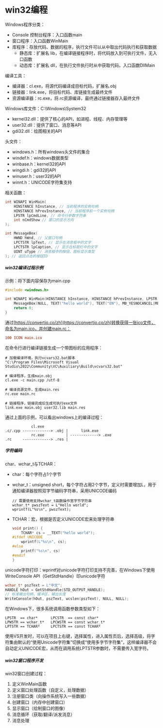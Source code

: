 # win32编程

Windows程序分类：

+ Console 控制台程序：入口函数main
+ 窗口程序：入口函数WinMain
+ 库程序：存放代码、数据的程序，执行文件可以从中取出代码执行和获取数据
  + 静态库：扩展名 lib，在编译链接程序时，将代码放入到可执行文件，无入口函数
  + 动态库：扩展名 dll，在执行文件执行时从中获取代码，入口函数DllMain

编译工具：

+ 编译器：cl.exe，将源代码编译成目标代码，扩展名.obj
+ 链接器：link.exe，将目标代码、库链接生成最终文件
+ 资源编译器：rc.exe，将.rc资源编译，最终通过链接器存入最终文件

Windows库文件：C:\Windows\System32

+ kernel32.dll：提供了核心的API，如进程、线程、内存管理等
+ user32.dll：提供了窗口、消息等API
+ gdi32.dll：绘图相关的API

头文件：

+ windows.h：所有windows头文件的集合
+ windef.h：windows数据类型
+ winbase.h：kernel32的API
+ wingdi.h：gdi32的API
+ winuser.h：user32的API
+ winnt.h：UNICODE字符集支持

相关函数：

```c++
int WINAPI WinMain(
	HINSTANCE hInstance, // 当前程序的实例句柄
	HINSTANCE hPrevInstance, // 当前程序前一个实例句柄
    LPSTR lpCmdLine, // 命令行参数字符串
    int nCmdShow // 窗口的显示方向
);

int MessageBox(
	HWND hWnd, // 父窗口句柄
    LPCTSTR lpText, // 显示在消息框中的文字
    LPCTSTR lpCaption, // 显示在标题栏中的文字
    UINT uType // 消息框中的按钮、图标显示类型
); // 返回点击的按钮ID
```



##### win32编译过程示例

示例：将下面内容保存为main.cpp

```c++
#include <windows.h>

int WINAPI WinMain(HINSTANCE hInstance, HINSTANCE hPrevInstance, LPSTR lpCmdLine, int nCmdShow) {
    MessageBox(NULL, TEXT("hello world"), TEXT("EN"), MB_YESNOCANCEL|MB_ICONWARNING);
    return 0;
}
```

通过[https://convertio.co/zh](https://convertio.co/zh)转换获得一张ico文件，命名为main.ico，并创建main.rc：

```rc
100 ICON main.ico
```

在命令行进行编译链接生成一个带图标的应用程序：

```shell
# 加载编译环境，执行vcvars32.bat脚本
"C:\Program Files\Microsoft Visual Studio\2022\Community\VC\Auxiliary\Build\vcvars32.bat"

# 编译程序，生成main.obj
cl.exe -c main.cpp /utf-8

# 编译资源文件，生成main.res
rc.exe main.rc

# 链接程序，链接完成后生成可执行exe文件
link.exe main.obj user32.lib main.res
```

通过上面的示例，可以看出windows上的编译过程：

```
            cl.exe
.c/.cpp -------------> .obj |      link.exe
            rc.exe          | -------------> .exe
.rc     -------------> .res |
```



##### 字符编码

char、wchar_t与TCHAR：

+ char：每个字符占1个字节

+ wchar_t：unsigned short，每个字符占用2个字节，定义时需要增加L，用于通知编译器按照双字节编码字符串，采用UNICODE编码

  ```
  // 需要使用支持wchar_t函数操作宽字节字符串
  wchar_t* pwszText = L"Hello world";
  wprintf(L"%s\n", pwszText);
  ```

+ TCHAR：宏，根据是否定义UNICODE宏来处理字符串

  ```c++
  void print() {
      TCHAR* cs = __TEXT("hello world");
  #ifdef UNICODE
      wprintf(L"%s\n", cs);
  #else
      printf("%s\n", cs)
  #endif
  }
  ```

unicode字符打印：wprintf对unicode字符打印支持不完善，在Windows下使用WriteConsole API（GetStdHandle）印unicode字符

```c++
wchar_t* pszText = L"中文";
HANDLE hOut = GetStdHandle(STD_OUTPUT_HANDLE);
// 标准输出句柄，缓冲区，输出长度
WriteConsole(hOut, pszText, wcslen(pszText), NULL, NULL);
```



在Windows下，很多系统调用函数参数类型如下：

```
LPSTR  == char*      LPCSTR  == const char*
LPWSTR == wchar_t*   LPCWSTR == const wchar_t*
LPTSTR == TCHAR*     LPCTSTR == const TCHAR*
```

使用VS开发时，可以在项目上右键，选择属性，进入属性页后，选择高级，将字符集由默认的“使用Unicode字符集”切换成“使用多字节字符集”，这样编译器不会自动定义UNICODE宏，从而在调用系统LPTSTR参数时，不需要传入宽字符。



##### win32窗口程序开发

win32窗口创建过程：

1. 定义WinMain函数
2. 定义窗口处理函数（自定义，处理数据）
3. 注册窗口类（向操作系统写入一些数据）
4. 创建窗口（内存中创建窗口）
5. 显示窗口（绘制窗口的图像）
6. 消息循环（获取/翻译/派发消息）
7. 消息处理

